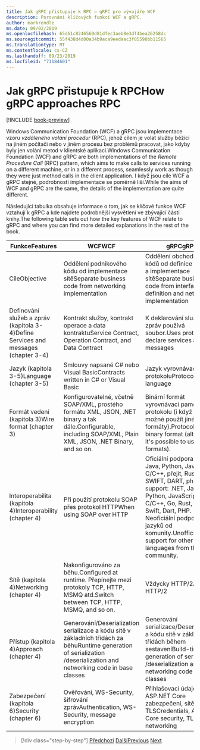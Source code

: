 ```yaml
---
title: Jak gRPC přistupuje k RPC – gRPC pro vývojáře WCF
description: Porovnání klíčových funkcí WCF a gRPC.
author: markrendle
ms.date: 09/02/2019
ms.openlocfilehash: 65d61c8246569d81dfec3aeb8e3df4bea26258dc
ms.sourcegitcommit: 55f438d4d00a34b9aca9eedaac3f85590bb11565
ms.translationtype: MT
ms.contentlocale: cs-CZ
ms.lasthandoff: 09/23/2019
ms.locfileid: "71184601"
---
```

# <a name="how-grpc-approaches-rpc"></a><span data-ttu-id="88558-103">Jak gRPC přistupuje k RPC</span><span class="sxs-lookup"><span data-stu-id="88558-103">How gRPC approaches RPC</span></span>

[!INCLUDE [book-preview](../../../includes/book-preview.md)]

<span data-ttu-id="88558-104">Windows Communication Foundation (WCF) a gRPC jsou implementace vzoru *vzdáleného volání procedur* (RPC), jehož cílem je volat služby běžící na jiném počítači nebo v jiném procesu bez problémů pracovat, jako kdyby byly jen volání metod v klientské aplikaci.</span><span class="sxs-lookup"><span data-stu-id="88558-104">Windows Communication Foundation (WCF) and gRPC are both implementations of the *Remote Procedure Call* (RPC) pattern, which aims to make calls to services running on a different machine, or in a different process, seamlessly work as though they were just method calls in the client application.</span></span> <span data-ttu-id="88558-105">I když jsou cíle WCF a gRPC stejné, podrobnosti implementace se poměrně liší.</span><span class="sxs-lookup"><span data-stu-id="88558-105">While the aims of WCF and gRPC are the same, the details of the implementation are quite different.</span></span>

<span data-ttu-id="88558-106">Následující tabulka obsahuje informace o tom, jak se klíčové funkce WCF vztahují k gRPC a kde najdete podrobnější vysvětlení ve zbývající části knihy.</span><span class="sxs-lookup"><span data-stu-id="88558-106">The following table sets out how the key features of WCF relate to gRPC and where you can find more detailed explanations in the rest of the book.</span></span>

| <span data-ttu-id="88558-107">Funkce</span><span class="sxs-lookup"><span data-stu-id="88558-107">Features</span></span> | <span data-ttu-id="88558-108">WCF</span><span class="sxs-lookup"><span data-stu-id="88558-108">WCF</span></span> | <span data-ttu-id="88558-109">gRPC</span><span class="sxs-lookup"><span data-stu-id="88558-109">gRPC</span></span> |
| -------- | --- | ---- |
| <span data-ttu-id="88558-110">Cíle</span><span class="sxs-lookup"><span data-stu-id="88558-110">Objective</span></span> | <span data-ttu-id="88558-111">Oddělení podnikového kódu od implementace sítě</span><span class="sxs-lookup"><span data-stu-id="88558-111">Separate business code from networking implementation</span></span> | <span data-ttu-id="88558-112">Oddělení obchodních kódů od definice rozhraní a implementace sítě</span><span class="sxs-lookup"><span data-stu-id="88558-112">Separate business code from interface definition and networking implementation</span></span> |
| <span data-ttu-id="88558-113">Definování služeb a zpráv (kapitola 3-4)</span><span class="sxs-lookup"><span data-stu-id="88558-113">Define Services and messages (chapter 3-4)</span></span>  | <span data-ttu-id="88558-114">Kontrakt služby, kontrakt operace a data kontraktu</span><span class="sxs-lookup"><span data-stu-id="88558-114">Service Contract, Operation Contract, and Data Contract</span></span> | <span data-ttu-id="88558-115">K deklarování služeb a zpráv používá soubor.</span><span class="sxs-lookup"><span data-stu-id="88558-115">Uses proto file to declare services and messages</span></span> |
| <span data-ttu-id="88558-116">Jazyk (kapitola 3-5)</span><span class="sxs-lookup"><span data-stu-id="88558-116">Language (chapter 3-5)</span></span> | <span data-ttu-id="88558-117">Smlouvy napsané C# nebo Visual Basic</span><span class="sxs-lookup"><span data-stu-id="88558-117">Contracts written in C# or Visual Basic</span></span> | <span data-ttu-id="88558-118">Jazyk vyrovnávací paměti protokolu</span><span class="sxs-lookup"><span data-stu-id="88558-118">Protocol Buffer language</span></span> |
| <span data-ttu-id="88558-119">Formát vedení (kapitola 3)</span><span class="sxs-lookup"><span data-stu-id="88558-119">Wire format (chapter 3)</span></span> | <span data-ttu-id="88558-120">Konfigurovatelné, včetně SOAP/XML, prostého formátu XML, JSON, .NET binary a tak dále.</span><span class="sxs-lookup"><span data-stu-id="88558-120">Configurable, including SOAP/XML, Plain XML, JSON, .NET Binary, and so on.</span></span> | <span data-ttu-id="88558-121">Binární formát vyrovnávací paměti protokolu (i když je možné použít jiné formáty).</span><span class="sxs-lookup"><span data-stu-id="88558-121">Protocol Buffer binary format (although it's possible to use other formats).</span></span>
| <span data-ttu-id="88558-122">Interoperabilita (kapitola 4)</span><span class="sxs-lookup"><span data-stu-id="88558-122">Interoperability (chapter 4)</span></span> | <span data-ttu-id="88558-123">Při použití protokolu SOAP přes protokol HTTP</span><span class="sxs-lookup"><span data-stu-id="88558-123">When using SOAP over HTTP</span></span> | <span data-ttu-id="88558-124">Oficiální podpora: .NET, Java, Python, JavaScript, C/C++, přejít, Rust, Ruby, SWIFT, DART, php.</span><span class="sxs-lookup"><span data-stu-id="88558-124">Official support: .NET, Java, Python, JavaScript, C/C++, Go, Rust, Ruby, Swift, Dart, PHP.</span></span> <span data-ttu-id="88558-125">Neoficiální podpora jiných jazyků od komunity.</span><span class="sxs-lookup"><span data-stu-id="88558-125">Unofficial support for other languages from the community.</span></span> |
| <span data-ttu-id="88558-126">Sítě (kapitola 4)</span><span class="sxs-lookup"><span data-stu-id="88558-126">Networking (chapter 4)</span></span> | <span data-ttu-id="88558-127">Nakonfigurováno za běhu.</span><span class="sxs-lookup"><span data-stu-id="88558-127">Configured at runtime.</span></span> <span data-ttu-id="88558-128">Přepínejte mezi protokoly TCP, HTTP, MSMQ atd.</span><span class="sxs-lookup"><span data-stu-id="88558-128">Switch between TCP, HTTP, MSMQ, and so on.</span></span> | <span data-ttu-id="88558-129">Vždycky HTTP/2</span><span class="sxs-lookup"><span data-stu-id="88558-129">Always HTTP/2</span></span> |
| <span data-ttu-id="88558-130">Přístup (kapitola 4)</span><span class="sxs-lookup"><span data-stu-id="88558-130">Approach (chapter 4)</span></span> | <span data-ttu-id="88558-131">Generování/Deserialization serializace a kódu sítě v základních třídách za běhu</span><span class="sxs-lookup"><span data-stu-id="88558-131">Runtime generation of serialization /deserialization and networking code in base classes</span></span> | <span data-ttu-id="88558-132">Generování serializace/Deserialization a kódu sítě v základních třídách během sestavení</span><span class="sxs-lookup"><span data-stu-id="88558-132">Build-time generation of serialization /deserialization and networking code in base classes</span></span> |
| <span data-ttu-id="88558-133">Zabezpečení (kapitola 6)</span><span class="sxs-lookup"><span data-stu-id="88558-133">Security (chapter 6)</span></span> | <span data-ttu-id="88558-134">Ověřování, WS-Security, šifrování zpráv</span><span class="sxs-lookup"><span data-stu-id="88558-134">Authentication, WS-Security, message encryption</span></span> | <span data-ttu-id="88558-135">Přihlašovací údaje, ASP.NET Core zabezpečení, sítě TLS</span><span class="sxs-lookup"><span data-stu-id="88558-135">Credentials, ASP.NET Core security, TLS networking</span></span> |

>[!div class="step-by-step"]
><span data-ttu-id="88558-136">[Předchozí](grpc-overview.md)
>[Další](interface-definition-language.md)</span><span class="sxs-lookup"><span data-stu-id="88558-136">[Previous](grpc-overview.md)
[Next](interface-definition-language.md)</span></span>
